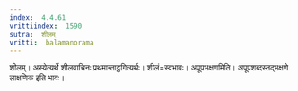 ```yaml
---
index:  4.4.61
vrittiindex:  1590
sutra:  शीलम्
vritti:  balamanorama 
---
```


शीलम्। अस्येत्यर्थे शीलवाचिनः प्रथमान्ताट्ठगित्यर्थः। शीलं=स्वभावः। अपूपभक्षणमिति। अपूपशब्दस्तद्भक्षणे लाक्षणिक इति भावः। 

